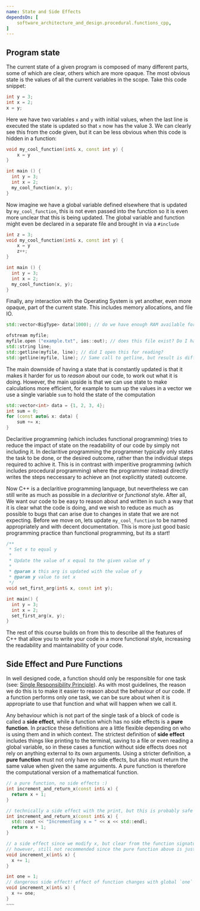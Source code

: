 ```yaml
---
name: State and Side Effects
dependsOn: [
    software_architecture_and_design.procedural.functions_cpp,
]
---
```


## Program state

The current state of a given program is composed of many different parts, some
of which are clear, others which are more opaque. The
most obvious state is the values of all the current variables in the scope. Take
this code snippet:

```cpp
int y = 3;
int x = 2;
x = y;
```

Here we have two variables `x` and `y` with initial values, when the last line
is executed the state is updated so that `x` now has the value 3. We can clearly see this from the code given, but it can be less obvious when this code is hidden in a function:

```cpp
void my_cool_function(int& x, const int y) {
    x = y
}

int main () {
  int y = 3;
  int x = 2;
  my_cool_function(x, y);
}
```

Now imagine we have a global variable defined elsewhere that is updated by
`my_cool_function`, this is not even passed into the function so it is even
more unclear that this is being updated. The global variable and function might
even be declared in a separate file and brought in via a `#include`

```cpp
int z = 3;
void my_cool_function(int& x, const int y) {
    x = y
    z++;
}

int main () {
  int y = 3;
  int x = 2;
  my_cool_function(x, y);
}
```

Finally, any interaction with the Operating System is yet another, even more
opaque, part of the current state. This includes memory allocations, and file
IO.

```cpp
std::vector<BigType> data(1000); // do we have enough RAM available for this?

ofstream myfile;
myfile.open ("example.txt", ios::out); // does this file exist? Do I have write permissions?
std::string line;
std::getline(myfile, line); // did I open this for reading?
std::getline(myfile, line); // Same call to getline, but result is different!
```

The main downside of having a state that is constantly updated is that it makes
it harder for us to *reason* about our code, to work out what it is doing.
However, the main upside is that we can use state to make calculations more
efficient, for example to sum up the values in a vector we use a single variable
`sum` to hold the state of the computation

```cpp
std::vector<int> data = {1, 2, 3, 4};
int sum = 0;
for (const auto& x: data) {
    sum += x;
}
```

Declaritive programming (which includes functional programming) tries to reduce
the impact of state on the readability of our code by simply not including it.
In declaritive programming the programmer typically only states the task to be
done, or the desired outcome, rather than the individual steps required to
achive it. This is in contrast with imperitive programming (which includes
procedural programming) where the programmer instead directly writes the steps
neccessary to achieve an (not explicitly stated) outcome.

Now C++ is a declaritive programming language, but nevertheless we can still
write as much as possible in a *declaritive* or *functional* style. After all,
We want our code to be easy to reason about and written in such a way that it is
clear what the code is doing, and we wish to reduce as much as possible to bugs
that can arise due to changes in state that we are not expecting. Before we move
on, lets update `my_cool_function` to be named appropriately and with decent
documentation. This is more just good basic programming practice than functional
programming, but its a start!

```cpp
/**
 * Set x to equal y
 *
 * Update the value of x equal to the given value of y
 *
 * @param x this arg is updated with the value of y
 * @param y value to set x
 */
void set_first_arg(int& x, const int y);

int main() {
  int y = 3;
  int x = 2;
  set_first_arg(x, y);
}
```

The rest of this course builds on from this to describe all the features of C++
that allow you to write your code in a more functional style, increasing the
readability and maintainability of your code.

## Side Effect and Pure Functions

In well designed code, a function should only be responsible for one task (see:
[Single Responsibility Principle](https://en.wikipedia.org/wiki/Single-responsibility_principle)). As
with most guidelines, the reason we do this is to make it easier to reason about
the behaviour of our code. If a function performs only one task, we can be sure
about when it is appropriate to use that function and what will happen when we
call it.

Any behaviour which is not part of the single task of a block of code is called
a **side effect**, while a function which has no side effects is a **pure
function**. In practice these definitions are a little flexible depending on who
is using them and in which context. The strictest definition of **side effect**
includes things like printing to the terminal, saving to a file or even reading
a global variable, so in these cases a function without side effects does not
rely on anything external to its own arguments. Using a stricter definition, a
**pure function** must not only have no side effects, but also must return the
same value when given the same arguments. A pure function is therefore the
computational version of a mathematical function.

```cpp
// a pure function, no side effects :)
int increment_and_return_x(const int& x) {
  return x + 1;
}

// technically a side effect with the print, but this is probably safe
int increment_and_return_x(const int& x) {
  std::cout << "Incrementing x = " << x << std::endl;
  return x + 1;
}

// a side effect since we modify x, but clear from the function signature and name
// however, still not recommended since the pure function above is just as easy to implement
void increment_x(int& x) {
  x += 1;
}

int one = 1;
// dangerous side effect! effect of function changes with global `one` variable
void increment_x(int& x) {
  x += one;
}
~~~